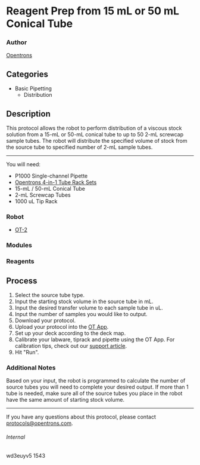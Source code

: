 # Reagent Prep from 15 mL or 50 mL Conical Tube

### Author
[Opentrons](http://www.opentrons.com/)

## Categories
* Basic Pipetting
    * Distribution

## Description
This protocol allows the robot to perform distribution of a viscous stock solution from a 15-mL or 50-mL conical tube to up to 50 2-mL screwcap sample tubes. The robot will distribute the specified volume of stock from the source tube to specified number of 2-mL sample tubes.

---

You will need:
* P1000 Single-channel Pipette
* [Opentrons 4-in-1 Tube Rack Sets](https://shop.opentrons.com/collections/opentrons-tips/products/tube-rack-set-1)
* 15-mL / 50-mL Conical Tube
* 2-mL Screwcap Tubes
* 1000 uL Tip Rack


### Robot
* [OT-2](https://opentrons.com/ot-2)

### Modules

### Reagents

## Process
1. Select the source tube type.
2. Input the starting stock volume in the source tube in mL.
3. Input the desired transfer volume to each sample tube in uL.
4. Input the number of samples you would like to output.
5. Download your protocol.
6. Upload your protocol into the [OT App](https://opentrons.com/ot-app).
7. Set up your deck according to the deck map.
8. Calibrate your labware, tiprack and pipette using the OT App. For calibration tips, check out our [support article](https://support.opentrons.com/ot-2/getting-started-software-setup/deck-calibration).
9. Hit "Run".


### Additional Notes
Based on your input, the robot is programmed to calculate the number of source tubes you will need to complete your desired output. If more than 1 tube is needed, make sure all of the source tubes you place in the robot have the same amount of starting stock volume.

---

If you have any questions about this protocol, please contact protocols@opentrons.com.

###### Internal
wd3euyv5
1543
